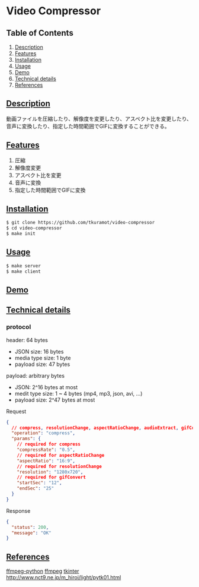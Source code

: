 # Video Compressor

## Table of Contents
1. [Description](#description)
2. [Features](#features)
3. [Installation](#installation)
4. [Usage](#usage)
5. [Demo](#demo)
6. [Technical details](#technical-details)
7. [References](#references)

## [Description](#description)
動画ファイルを圧縮したり、解像度を変更したり、アスペクト比を変更したり、音声に変換したり、指定した時間範囲でGIFに変換することができる。

## [Features](#features)
1. 圧縮
2. 解像度変更
3. アスペクト比を変更
4. 音声に変換
5. 指定した時間範囲でGIFに変換

## [Installation](#installation)
```bash
$ git clone https://github.com/tkuramot/video-compressor
$ cd video-compressor
$ make init
```

## [Usage](#usage)
```bash
$ make server
$ make client
```

## [Demo](#demo)
[](docs/demo.mp4)

## [Technical details](#technical-details)
###  protocol
header: 64 bytes
- JSON size: 16 bytes
- media type size: 1 byte
- payload size: 47 bytes

payload: arbitrary bytes
- JSON: 2^16 bytes at most
- medit type size: 1 ~ 4 bytes (mp4, mp3, json, avi, ...)
- payload size: 2^47 bytes at most

Request
```json
{
  // compress, resolutionChange, aspectRatioChange, audioExtract, gifConvert
  "operation": "compress",
  "params": {
    // required for compress
    "compressRate": "0.5",
    // required for aspectRatioChange
    "aspectRatio": "16:9",
    // required for resolutionChange 
    "resolution": "1280x720",
    // required for gifConvert
    "startSec": "12",
    "endSec": "25"
  }
}
```

Response
```json
{
  "status": 200,
  "message": "OK"
}
```

## [References](#references)
[ffmpeg-python](https://kkroening.github.io/ffmpeg-python/)
[ffmpeg](https://ffmpeg.org/ffmpeg.html)
[tkinter](https://docs.python.org/ja/3/library/tkinter.html)
http://www.nct9.ne.jp/m_hiroi/light/pytk01.html
